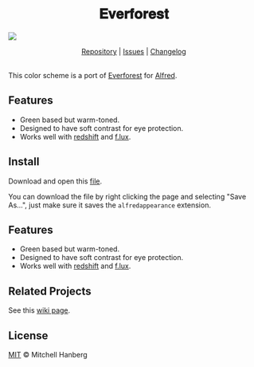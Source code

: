 <h1 align="center">
𝐄𝐯𝐞𝐫𝐟𝐨𝐫𝐞𝐬𝐭
</h1>

![](./example.png)

<p align="center">
  <a href="https://github.com/mhanberg/everforest-alfred">Repository</a> |
  <a href="https://github.com/mhanberg/everforest-alfred/issues">Issues</a> |
  <a href="https://github.com/mhanberg/everforest-alfred/blob/main/CHANGELOG.md">Changelog</a>
  <br><br>
</p>

This color scheme is a port of [Everforest](https://github.com/sainnhe/everforest) for [Alfred](https://www.alfredapp.com/). 


## Features

- Green based but warm-toned.
- Designed to have soft contrast for eye protection.
- Works well with [redshift](https://github.com/jonls/redshift) and [f.lux](https://justgetflux.com).

## Install

Download and open this [file](https://raw.githubusercontent.com/mhanberg/everforest-alfred/main/Everforest.alfredappearance).

You can download the file by right clicking the page and selecting "Save As...", just make sure it saves the `alfredappearance` extension.
## Features

- Green based but warm-toned.
- Designed to have soft contrast for eye protection.
- Works well with [redshift](https://github.com/jonls/redshift) and [f.lux](https://justgetflux.com).

## Related Projects

See this [wiki page](https://github.com/sainnhe/everforest/wiki/Related-Projects).

## License

[MIT](./LICENSE) © Mitchell Hanberg
